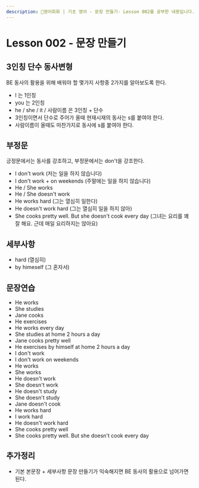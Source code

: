 ```yaml
---
description: 🌱영어회화 | 기초 영어 - 문장 만들기- Lesson 002를 공부한 내용입니다.
---
```


# Lesson 002 - 문장 만들기

## 3인칭 단수 동사변형

BE 동사의 활용을 위해 배워야 할 몇가지 사항중 2가지를 알아보도록 한다.

* I 는 1인칭
* you 는 2인칭
* he / she / it / 사람이름 은 3인칭 + 단수
* 3인칭이면서 단수로 주어가 올때 현재시재의 동사는 s를 붙여야 한다.
* 사람이름이 올때도 마찬가지로 동사에 s를 붙여야 한다.

## 부정문

긍정문에서는 동사를 강조하고, 부정문에서는 don't을 강조한다.

* I don't work (저는 일을 하지 않습니다)
* I don't work + on weekends (주말에는 일을 하지 않습니다)
* He / She works
* He / She doesn't work
* He works hard (그는 열심히 일한다)
* He doesn't work hard (그는 열심히 일을 하지 않아)
* She cooks pretty well. But she doesn't cook every day (그녀는 요리를 꽤 잘 해요. 근데 매일 요리하지는 않아요)

## 세부사항

* hard (열심히)
* by himeself (그 혼자서)

## 문장연습

* He works
* She studies
* Jane cooks
* He exercises
* He works every day
* She studies at home 2 hours a day
* Jane cooks pretty well
* He exercises by himself at home 2 hours a day
* I don't work
* I don't work on weekends
* He works
* She works
* He doesn't work
* She doesn't work
* He doesn't study
* She doesn't study
* Jane doesn't cook
* He works hard
* I work hard
* He doesn't work hard
* She cooks pretty well
* She cooks pretty well. But she doesn't cook every day

## 추가정리

* 기본 본문장 + 세부사항 문장 만들기가 익숙해지면 BE 동사의 활용으로 넘어가면 된다.
